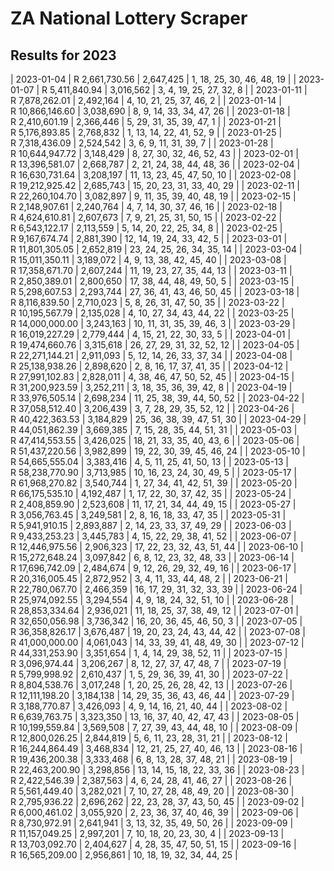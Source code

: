 # ZA National Lottery Scraper

## Results for 2023

| 2023-01-04 | R 2,661,730.56     | 2,647,425          | 1, 18, 25, 30, 46, 48, 19    |
| 2023-01-07 | R 5,411,840.94     | 3,016,562          | 3, 4, 19, 25, 27, 32, 8      |
| 2023-01-11 | R 7,878,262.01     | 2,492,164          | 4, 10, 21, 25, 37, 46, 2     |
| 2023-01-14 | R 10,866,146.60    | 3,038,690          | 8, 9, 14, 33, 34, 47, 26     |
| 2023-01-18 | R 2,410,601.19     | 2,366,446          | 5, 29, 31, 35, 39, 47, 1     |
| 2023-01-21 | R 5,176,893.85     | 2,768,832          | 1, 13, 14, 22, 41, 52, 9     |
| 2023-01-25 | R 7,318,436.09     | 2,524,542          | 3, 6, 9, 11, 31, 39, 7       |
| 2023-01-28 | R 10,644,947.72    | 3,148,429          | 8, 27, 30, 32, 46, 52, 43    |
| 2023-02-01 | R 13,396,581.07    | 2,668,787          | 2, 21, 24, 38, 44, 48, 36    |
| 2023-02-04 | R 16,630,731.64    | 3,208,197          | 11, 13, 23, 45, 47, 50, 10   |
| 2023-02-08 | R 19,212,925.42    | 2,685,743          | 15, 20, 23, 31, 33, 40, 29   |
| 2023-02-11 | R 22,260,104.70    | 3,082,897          | 9, 11, 35, 39, 40, 48, 19    |
| 2023-02-15 | R 2,148,907.61     | 2,240,764          | 4, 7, 14, 30, 37, 46, 16     |
| 2023-02-18 | R 4,624,610.81     | 2,607,673          | 7, 9, 21, 25, 31, 50, 15     |
| 2023-02-22 | R 6,543,122.17     | 2,113,559          | 5, 14, 20, 22, 25, 34, 8     |
| 2023-02-25 | R 9,167,674.74     | 2,881,390          | 12, 14, 19, 24, 33, 42, 5    |
| 2023-03-01 | R 11,801,305.05    | 2,652,819          | 23, 24, 25, 26, 34, 35, 14   |
| 2023-03-04 | R 15,011,350.11    | 3,189,072          | 4, 9, 13, 38, 42, 45, 40     |
| 2023-03-08 | R 17,358,671.70    | 2,607,244          | 11, 19, 23, 27, 35, 44, 13   |
| 2023-03-11 | R 2,850,389.01     | 2,800,650          | 17, 38, 44, 48, 49, 50, 5    |
| 2023-03-15 | R 5,298,607.53     | 2,293,744          | 27, 36, 41, 43, 46, 50, 45   |
| 2023-03-18 | R 8,116,839.50     | 2,710,023          | 5, 8, 26, 31, 47, 50, 35     |
| 2023-03-22 | R 10,195,567.79    | 2,135,028          | 4, 10, 27, 34, 43, 44, 22    |
| 2023-03-25 | R 14,000,000.00    | 3,243,163          | 10, 11, 31, 35, 39, 46, 3    |
| 2023-03-29 | R 16,019,227.29    | 2,779,444          | 4, 15, 21, 22, 30, 33, 5     |
| 2023-04-01 | R 19,474,660.76    | 3,315,618          | 26, 27, 29, 31, 32, 52, 12   |
| 2023-04-05 | R 22,271,144.21    | 2,911,093          | 5, 12, 14, 26, 33, 37, 34    |
| 2023-04-08 | R 25,138,938.26    | 2,898,620          | 2, 8, 16, 17, 37, 41, 35     |
| 2023-04-12 | R 27,991,102.83    | 2,828,011          | 4, 38, 46, 47, 50, 52, 45    |
| 2023-04-15 | R 31,200,923.59    | 3,252,211          | 3, 18, 35, 36, 39, 42, 8     |
| 2023-04-19 | R 33,976,505.14    | 2,698,234          | 11, 25, 38, 39, 44, 50, 52   |
| 2023-04-22 | R 37,058,512.40    | 3,206,439          | 3, 7, 28, 29, 35, 52, 12     |
| 2023-04-26 | R 40,422,363.53    | 3,184,829          | 25, 36, 38, 39, 47, 51, 30   |
| 2023-04-29 | R 44,051,862.39    | 3,669,385          | 7, 15, 28, 35, 44, 51, 31    |
| 2023-05-03 | R 47,414,553.55    | 3,426,025          | 18, 21, 33, 35, 40, 43, 6    |
| 2023-05-06 | R 51,437,220.56    | 3,982,899          | 19, 22, 30, 39, 45, 46, 24   |
| 2023-05-10 | R 54,665,555.04    | 3,383,416          | 4, 5, 11, 25, 41, 50, 13     |
| 2023-05-13 | R 58,238,770.90    | 3,713,985          | 10, 16, 23, 24, 30, 49, 5    |
| 2023-05-17 | R 61,968,270.82    | 3,540,744          | 1, 27, 34, 41, 42, 51, 39    |
| 2023-05-20 | R 66,175,535.10    | 4,192,487          | 1, 17, 22, 30, 37, 42, 35    |
| 2023-05-24 | R 2,408,859.90     | 2,523,608          | 11, 17, 21, 34, 44, 49, 15   |
| 2023-05-27 | R 3,056,763.45     | 3,249,581          | 2, 8, 16, 18, 33, 47, 35     |
| 2023-05-31 | R 5,941,910.15     | 2,893,887          | 2, 14, 23, 33, 37, 49, 29    |
| 2023-06-03 | R 9,433,253.23     | 3,445,783          | 4, 15, 22, 29, 38, 41, 52    |
| 2023-06-07 | R 12,446,975.56    | 2,906,323          | 17, 22, 23, 32, 43, 51, 44   |
| 2023-06-10 | R 15,272,648.24    | 3,097,842          | 6, 8, 12, 23, 32, 48, 33     |
| 2023-06-14 | R 17,696,742.09    | 2,484,674          | 9, 12, 26, 29, 32, 49, 16    |
| 2023-06-17 | R 20,316,005.45    | 2,872,952          | 3, 4, 11, 33, 44, 48, 2      |
| 2023-06-21 | R 22,780,067.70    | 2,466,359          | 16, 17, 29, 31, 32, 33, 39   |
| 2023-06-24 | R 25,974,092.55    | 3,294,554          | 4, 9, 18, 24, 32, 51, 10     |
| 2023-06-28 | R 28,853,334.64    | 2,936,021          | 11, 18, 25, 37, 38, 49, 12   |
| 2023-07-01 | R 32,650,056.98    | 3,736,342          | 16, 20, 36, 45, 46, 50, 3    |
| 2023-07-05 | R 36,358,826.17    | 3,676,487          | 19, 20, 23, 24, 43, 44, 42   |
| 2023-07-08 | R 41,000,000.00    | 4,061,043          | 14, 33, 39, 41, 48, 49, 30   |
| 2023-07-12 | R 44,331,253.90    | 3,351,654          | 1, 4, 14, 29, 38, 52, 11     |
| 2023-07-15 | R 3,096,974.44     | 3,206,267          | 8, 12, 27, 37, 47, 48, 7     |
| 2023-07-19 | R 5,799,998.92     | 2,610,437          | 1, 5, 29, 36, 39, 41, 30     |
| 2023-07-22 | R 8,804,538.76     | 3,017,248          | 1, 20, 25, 26, 28, 42, 13    |
| 2023-07-26 | R 12,111,198.20    | 3,184,138          | 14, 29, 35, 36, 43, 46, 44   |
| 2023-07-29 | R 3,188,770.87     | 3,426,093          | 4, 9, 14, 16, 21, 40, 44     |
| 2023-08-02 | R 6,639,763.75     | 3,323,350          | 13, 16, 37, 40, 42, 47, 43   |
| 2023-08-05 | R 10,199,559.84    | 3,569,508          | 7, 27, 39, 43, 44, 48, 10    |
| 2023-08-09 | R 12,800,026.25    | 2,844,819          | 5, 6, 11, 23, 28, 31, 21     |
| 2023-08-12 | R 16,244,864.49    | 3,468,834          | 12, 21, 25, 27, 40, 46, 13   |
| 2023-08-16 | R 19,436,200.38    | 3,333,468          | 6, 8, 13, 28, 37, 48, 21     |
| 2023-08-19 | R 22,463,200.90    | 3,298,856          | 13, 14, 15, 18, 22, 33, 36   |
| 2023-08-23 | R 2,422,546.39     | 2,387,563          | 4, 6, 24, 28, 41, 46, 27     |
| 2023-08-26 | R 5,561,449.40     | 3,282,021          | 7, 10, 27, 28, 48, 49, 20    |
| 2023-08-30 | R 2,795,936.22     | 2,696,262          | 22, 23, 28, 37, 43, 50, 45   |
| 2023-09-02 | R 6,000,461.02     | 3,055,920          | 2, 23, 36, 37, 40, 46, 39    |
| 2023-09-06 | R 8,730,972.91     | 2,641,941          | 3, 13, 32, 35, 49, 50, 26    |
| 2023-09-09 | R 11,157,049.25    | 2,997,201          | 7, 10, 18, 20, 23, 30, 4     |
| 2023-09-13 | R 13,703,092.70    | 2,404,627          | 4, 28, 35, 47, 50, 51, 15    |
| 2023-09-16 | R 16,565,209.00    | 2,956,861          | 10, 18, 19, 32, 34, 44, 25   |

